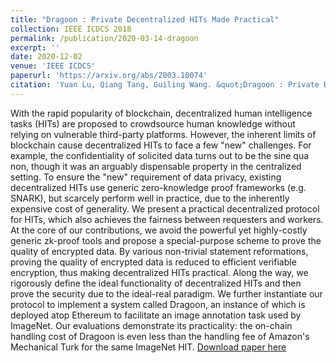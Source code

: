 ```yaml
---
title: "Dragoon : Private Decentralized HITs Made Practical"
collection: IEEE ICDCS 2018
permalink: /publication/2020-03-14-dragoon
excerpt: ''
date: 2020-12-02
venue: 'IEEE ICDCS'
paperurl: 'https://arxiv.org/abs/2003.10074'
citation: 'Yuan Lu, Qiang Tang, Guiling Wang. &quot;Dragoon : Private Decentralized HITs Made Practical.&quot; <i>Proc. IEEE ICDCS 2020</i>.'
---
```

With the rapid popularity of blockchain, decentralized human intelligence tasks (HITs) are proposed to crowdsource human knowledge without relying on vulnerable third-party platforms. However, the inherent limits of blockchain cause decentralized HITs to face a few "new" challenges. For example, the confidentiality of solicited data turns out to be the sine qua non, though it was an arguably dispensable property in the centralized setting. To ensure the "new" requirement of data privacy, existing decentralized HITs use generic zero-knowledge proof frameworks (e.g. SNARK), but scarcely perform well in practice, due to the inherently expensive cost of generality.
We present a practical decentralized protocol for HITs, which also achieves the fairness between requesters and workers. At the core of our contributions, we avoid the powerful yet highly-costly generic zk-proof tools and propose a special-purpose scheme to prove the quality of encrypted data. By various non-trivial statement reformations, proving the quality of encrypted data is reduced to efficient verifiable encryption, thus making decentralized HITs practical. Along the way, we rigorously define the ideal functionality of decentralized HITs and then prove the security due to the ideal-real paradigm.
We further instantiate our protocol to implement a system called Dragoon, an instance of which is deployed atop Ethereum to facilitate an image annotation task used by ImageNet. Our evaluations demonstrate its practicality: the on-chain handling cost of Dragoon is even less than the handling fee of Amazon's Mechanical Turk for the same ImageNet HIT. 
[Download paper here](https://arxiv.org/abs/2003.10074)

